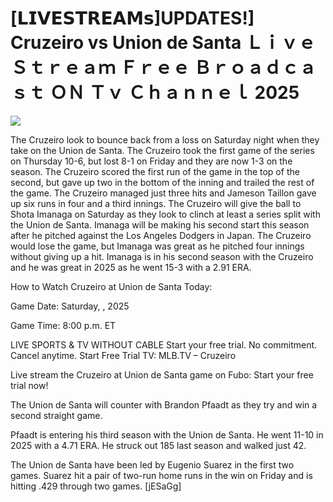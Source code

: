 # [𝗟𝗜𝗩𝗘𝗦𝗧𝗥𝗘𝗔𝗠𝘀]UPDATES!] Cruzeiro vs Union de Santa Ｌｉｖｅ Ｓｔｒｅａｍ Ｆｒｅｅ Ｂｒｏａｄｃａｓｔ ＯＮ Ｔｖ Ｃｈａｎｎｅｌ  2025  
  
  
[![](https://i.imgur.com/qSNzIqt.png)](https://movie.rssnews.media/qBuEORY.php)  
  
The Cruzeiro look to bounce back from a loss on Saturday night when they take on the Union de Santa. The Cruzeiro took the first game of the series on Thursday 10-6, but lost 8-1 on Friday and they are now 1-3 on the season. The Cruzeiro scored the first run of the game in the top of the second, but gave up two in the bottom of the inning and trailed the rest of the game. The Cruzeiro managed just three hits and Jameson Taillon gave up six runs in four and a third innings. The Cruzeiro will give the ball to Shota Imanaga on Saturday as they look to clinch at least a series split with the Union de Santa. Imanaga will be making his second start this season after he pitched against the Los Angeles Dodgers in Japan. The Cruzeiro would lose the game, but Imanaga was great as he pitched four innings without giving up a hit. Imanaga is in his second season with the Cruzeiro and he was great in 2025 as he went 15-3 with a 2.91 ERA.

How to Watch Cruzeiro at Union de Santa Today:

Game Date: Saturday, , 2025

Game Time: 8:00 p.m. ET

LIVE SPORTS & TV WITHOUT CABLE
Start your free trial. No commitment. Cancel anytime.
Start Free Trial
TV: MLB.TV – Cruzeiro

Live stream the Cruzeiro at Union de Santa game on Fubo: Start your free trial now!

The Union de Santa will counter with Brandon Pfaadt as they try and win a second straight game.

Pfaadt is entering his third season with the Union de Santa. He went 11-10 in 2025 with a 4.71 ERA. He struck out 185 last season and walked just 42.

The Union de Santa have been led by Eugenio Suarez in the first two games. Suarez hit a pair of two-run home runs in the win on Friday and is hitting .429 through two games. [jESaGg]